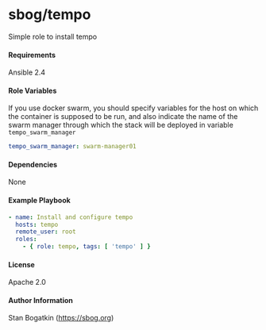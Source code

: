 sbog/tempo
============

Simple role to install tempo

#### Requirements

Ansible 2.4

#### Role Variables

If you use docker swarm, you should specify variables for the host on which
the container is supposed to be run, and also indicate the name of the swarm
manager through which the stack will be deployed in variable
`tempo_swarm_manager`
```yaml
tempo_swarm_manager: swarm-manager01
```

#### Dependencies

None

#### Example Playbook

```yaml
- name: Install and configure tempo
  hosts: tempo
  remote_user: root
  roles:
    - { role: tempo, tags: [ 'tempo' ] }
```

#### License

Apache 2.0

#### Author Information

Stan Bogatkin (https://sbog.org)
